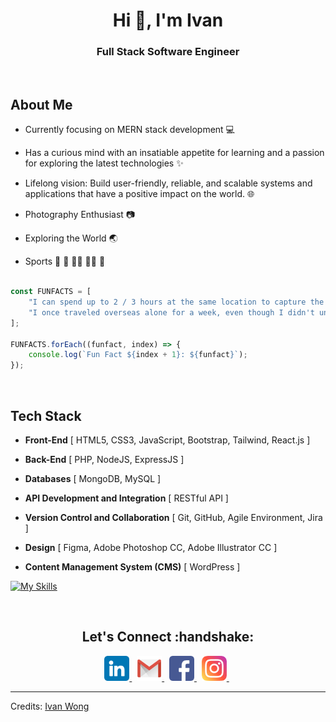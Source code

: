 <h1 align="center">Hi 👋, I'm Ivan</h1>
<h3 align="center">Full Stack Software Engineer</h3><br>

## About Me

- Currently focusing on MERN stack development 💻

- Has a curious mind with an insatiable appetite for learning and a passion for exploring the latest technologies ✨

- Lifelong vision: Build user-friendly, reliable, and scalable systems and applications that have a positive impact on the world. 🌐

- Photography Enthusiast 📷
  
- Exploring the World 🌏

- Sports 🏸 🎾 🧗‍♂️ 🏊‍♂️ 🏃

```javascript

const FUNFACTS = [
    "I can spend up to 2 / 3 hours at the same location to capture the perfect picture of a scenery or attraction, while most people only stay for 5 minutes.",
    "I once traveled overseas alone for a week, even though I didn't understand the language at all."
];

FUNFACTS.forEach((funfact, index) => {
    console.log(`Fun Fact ${index + 1}: ${funfact}`);
});

```

<br>
<h2>Tech Stack</h2>

- <b>Front-End</b> [ HTML5, CSS3, JavaScript, Bootstrap, Tailwind, React.js ]

- <b>Back-End</b> [ PHP, NodeJS, ExpressJS ]

- <b>Databases</b> [ MongoDB, MySQL ]

- <b>API Development and Integration</b> [ RESTful API ]

- <b>Version Control and Collaboration</b> [ Git, GitHub, Agile Environment, Jira ]

- <b>Design</b> [ Figma, Adobe Photoshop CC, Adobe Illustrator CC ]

- <b>Content Management System (CMS)</b> [ WordPress ]

[![My Skills](https://skillicons.dev/icons?i=react,express,nodejs,php,html,css,bootstrap,tailwind,js,jquery,mongodb,mysql,figma,git,github,postman,wordpress,ai,ps,pr&perline=10)](https://skillicons.dev)

<br>
<h2 align="center">Let's Connect :handshake:</h2>
<p align="center">
<a href="https://www.linkedin.com/in/yitmengwong/">
  <img src="https://github.com/yitmeng00/yitmeng00/blob/c6fa27ad94d0ead851a5bb4745a8ccd0f8d47a4b/images/linkedin.png" alt="LinkedIn" height="40" width="40">
</a>&nbsp;
<a href="mailto:ivanwong810520@gmail.com">
  <img src="https://github.com/yitmeng00/yitmeng00/blob/c6fa27ad94d0ead851a5bb4745a8ccd0f8d47a4b/images/gmail.png" alt="Gmail" height="40" width="40">
</a>&nbsp;
<a href="https://www.facebook.com/yitmeng0207/">
  <img src="https://github.com/yitmeng00/yitmeng00/blob/c6fa27ad94d0ead851a5bb4745a8ccd0f8d47a4b/images/facebook.png" alt="Facebook" height="40" width="40">
</a>&nbsp;
<a href="https://www.instagram.com/yitmeng_w/">
  <img src="https://github.com/yitmeng00/yitmeng00/blob/c6fa27ad94d0ead851a5bb4745a8ccd0f8d47a4b/images/instagram.png" alt="Instagram" height="40" width="40">
</a>&nbsp;
</p>

---
Credits: [Ivan Wong](https://github.com/yitmeng00)
